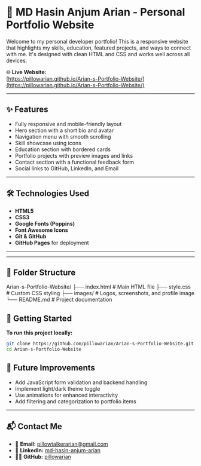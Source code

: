 # 💼 MD Hasin Anjum Arian - Personal Portfolio Website

Welcome to my personal developer portfolio! This is a responsive website that highlights my skills, education, featured projects, and ways to connect with me. It's designed with clean HTML and CSS and works well across all devices.

🌐 **Live Website:**  
[https://pillowarian.github.io/Arian-s-Portfolio-Website/](https://pillowarian.github.io/Arian-s-Portfolio-Website/)

---

## ✨ Features

- Fully responsive and mobile-friendly layout  
- Hero section with a short bio and avatar  
- Navigation menu with smooth scrolling  
- Skill showcase using icons  
- Education section with bordered cards  
- Portfolio projects with preview images and links  
- Contact section with a functional feedback form  
- Social links to GitHub, LinkedIn, and Email

---

## 🛠️ Technologies Used

- **HTML5**  
- **CSS3**  
- **Google Fonts (Poppins)**  
- **Font Awesome Icons**  
- **Git & GitHub**  
- **GitHub Pages** for deployment

---

---

## 📁 Folder Structure

Arian-s-Portfolio-Website/
├── index.html         # Main HTML file
├── style.css          # Custom CSS styling
├── images/            # Logos, screenshots, and profile image
└── README.md          # Project documentation

## 🚀 Getting Started

**To run this project locally:**

```bash
git clone https://github.com/pillowarian/Arian-s-Portfolio-Website.git
cd Arian-s-Portfolio-Website

```
## 🔧 Future Improvements

- Add JavaScript form validation and backend handling  
- Implement light/dark theme toggle  
- Use animations for enhanced interactivity  
- Add filtering and categorization to portfolio items

---

## 📬 Contact Me

- 📧 **Email:** [pillowtalkerarian@gmail.com](mailto:pillowtalkerarian@gmail.com)  
- 💼 **LinkedIn:** [md-hasin-anjum-arian](https://www.linkedin.com/in/md-hasin-anjum-arian-6820a92a9/)  
- 🧑‍💻 **GitHub:** [pillowarian](https://github.com/pillowarian)
